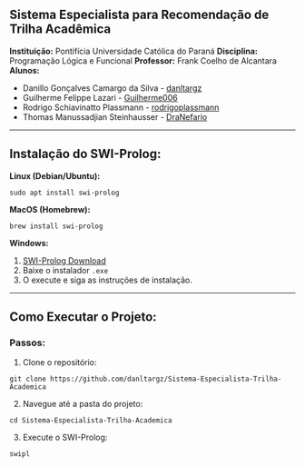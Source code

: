 ## Sistema Especialista para Recomendação de Trilha Acadêmica

**Instituição:** Pontifícia Universidade Católica do Paraná 
**Disciplina:** Programação Lógica e Funcional
**Professor:** Frank Coelho de Alcantara
**Alunos:**
- Danillo Gonçalves Camargo da Silva - [danltargz](https://github.com/danltargz)  
- Guilherme Felippe Lazari - [Guilherme006](https://github.com/Guilherme006)  
- Rodrigo Schiavinatto Plassmann - [rodrigoplassmann](https://github.com/rodrigoplassmann)  
- Thomas Manussadjian Steinhausser - [DraNefario](https://github.com/DraNefario)  

---

## Instalação do SWI-Prolog:

**Linux (Debian/Ubuntu):**
```
sudo apt install swi-prolog
```
**MacOS (Homebrew):**
```
brew install swi-prolog
```

**Windows:**
1. [SWI-Prolog Download](https://www.swi-prolog.org/download/stable)
2. Baixe o instalador ```.exe```
3. O execute e siga as instruções de instalação.

---

## Como Executar o Projeto:

### Passos:

1. Clone o repositório:
```
git clone https://github.com/danltargz/Sistema-Especialista-Trilha-Academica 
```

2. Navegue até a pasta do projeto:
```
cd Sistema-Especialista-Trilha-Academica
```

3. Execute o SWI-Prolog:
```
swipl
```
